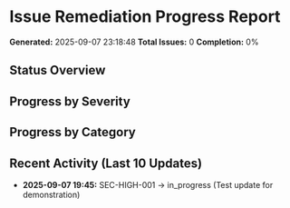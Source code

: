 # Issue Remediation Progress Report

**Generated:** 2025-09-07 23:18:48
**Total Issues:** 0
**Completion:** 0%

## Status Overview


## Progress by Severity


## Progress by Category


## Recent Activity (Last 10 Updates)

- **2025-09-07 19:45:** SEC-HIGH-001 → in_progress (Test update for demonstration)
